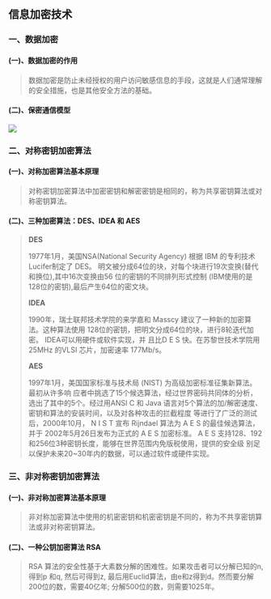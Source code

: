 ## 信息加密技术

### 一、数据加密

#### (一)、数据加密的作用

> 数据加密是防止未经授权的用户访问敏感信息的手段，这就是人们通常理解的安全措施，也是其他安全方法的基础。

#### (二)、保密通信模型

![](../.images/202501/170954.png)



### 二、对称密钥加密算法

#### (一)、对称加密算法基本原理

> 对称密钥加密算法中加密密钥和解密密钥是相同的，称为共享密钥算法或对称密钥算法。

#### (二)、三种加密算法：DES、IDEA 和 AES

> **DES**
>
> 1977年1月，美国NSA(National Security Agency) 根据 IBM 的专利技术Lucifer制定了 DES。 明文被分成64位的块，对每个块进行19次变换(替代和换位),其中16次变换由56 位的密钥的不同排列形式控制 (IBM使用的是128位的密钥),最后产生64位的密文块。
>
> 
>
> **IDEA**
>
> 1990年，瑞士联邦技术学院的来学嘉和 Masscy 建议了一种新的加密算法。这种算法使用 128位的密钥，把明文分成64位的块，进行8轮迭代加密。 IDEA可以用硬件或软件实现，并 且比D E S 快。在苏黎世技术学院用25MHz 的VLSI 芯片，加密速率 177Mb/s。
>
> 
>
> **AES**
>
> 1997年1月，美国国家标准与技术局 (NIST) 为高级加密标准征集新算法。最初从许多响 应者中挑选了15个候选算法，经过世界密码共同体的分析，选出了其中的5个。经过用ANSI C 和 Java 语言对5个算法的加/解密速度、密钥和算法的安装时间，以及对各种攻击的拦截程度 等进行了广泛的测试后，2000年10月， N I S T 宣布 Rijndael 算法为 A E S 的最佳候选算法，并于 2002年5月26日发布为正式的 A E S 加密标准。
> A E S 支持128、192和256位3种密钥长度，能够在世界范围内免版税使用，提供的安全级 别足以保护未来20~30年内的数据，可以通过软件或硬件实现。



### 三、非对称密钥加密算法

#### (一)、非对称加密算法基本原理

> 非对称加密算法中使用的机密密钥和机密密钥是不同的，称为不共享密钥算法或非对称密钥算法。

#### (二)、一种公钥加密算法 RSA

> RSA 算法的安全性基于大素数分解的困难性。如果攻击者可以分解已知的n, 得到p 和q, 然后可得到z, 最后用Euclid算法，由e和z得到d。然而要分解200位的数，需要40亿年; 分解500位的数，则需要1025年。